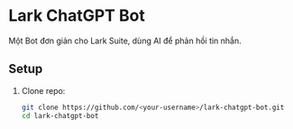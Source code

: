 # Lark ChatGPT Bot

Một Bot đơn giản cho Lark Suite, dùng AI để phản hồi tin nhắn.

## Setup

1. Clone repo:
   ```bash
   git clone https://github.com/<your-username>/lark-chatgpt-bot.git
   cd lark-chatgpt-bot

